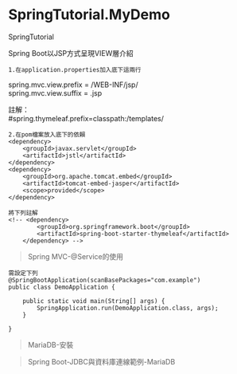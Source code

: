 # SpringTutorial.MyDemo
SpringTutorial


Spring Boot以JSP方式呈現VIEW層介紹

    1.在application.properties加入底下這兩行
    
spring.mvc.view.prefix = /WEB-INF/jsp/
<BR>
spring.mvc.view.suffix =  .jsp

註解：
<BR>
#spring.thymeleaf.prefix=classpath:/templates/
<BR>

    2.在pom檔案放入底下的依賴
    <dependency>
        <groupId>javax.servlet</groupId>
        <artifactId>jstl</artifactId>
    </dependency>
    <dependency>
        <groupId>org.apache.tomcat.embed</groupId>
        <artifactId>tomcat-embed-jasper</artifactId>
        <scope>provided</scope>
    </dependency>

    將下列註解
    <!-- <dependency>
      		<groupId>org.springframework.boot</groupId>
      		<artifactId>spring-boot-starter-thymeleaf</artifactId>
    	</dependency> -->



>Spring MVC-@Service的使用

    需設定下列
    @SpringBootApplication(scanBasePackages="com.example")
    public class DemoApplication {

	    public static void main(String[] args) {
		    SpringApplication.run(DemoApplication.class, args);
	    }

    }


>MariaDB-安裝


>Spring Boot-JDBC與資料庫連線範例-MariaDB

